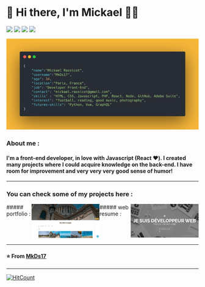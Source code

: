# 👋 Hi there, I'm Mickael 👨‍💻

[![](https://img.shields.io/badge/LinkedIn-Mickael%20Rassicot-blue?style=plastic&logo=linkedin)](https://www.linkedin.com/in/mickael-rassicot/)
[![](https://img.shields.io/badge/Gmail-mickael.rassicot%40gmail.com-red?style=plastic&logo=gmail)](mailto:mickael.rassicot@gmail.com)
[![](https://img.shields.io/badge/Instagram-%40MkDs14-orange?style=plastic&logo=instagram)](https://www.instagram.com/mkds14/)
[![](https://img.shields.io/badge/Twitter-%40MkDs14-blue?style=plastic&logo=twitter)](https://twitter.com/mkdesign14/)


![](https://github.com/mkds17/mkds17/blob/master/who-am-i.png)

### About me :
#### I'm a front-end developer, in love with Javascript (React ❤️). I created many projects where I could acquire knowledge on the back-end. I have room for improvement and very very very good sense of humor!

---

### You can check some of my projects here : 

<div style="display:flex">

<div style="display:flex">
##### portfolio :
<a href="https://portfolio.mr-webdev.com"> 
  <img src="https://github.com/mkds17/mkds17/blob/master/mk-portfolio.png" />
</a>
</div>

<div style="display:flex">
##### web resume :
<a href="https://cv.mr-webdev.com">
  <img src="https://github.com/mkds17/mkds17/blob/master/my-web-resume.png" />
</a>
</div>

</div>

---

#### ⭐️ From [MkDs17](https://github.com/MkDs17)

---

[![HitCount](http://hits.dwyl.com/MkDs17/MkDs17.svg)](http://hits.dwyl.com/MkDs17/MkDs17)



<!--
**MkDs17/MkDs17** is a ✨ _special_ ✨ repository because its `README.md` (this file) appears on your GitHub profile.

Here are some ideas to get you started:

- 🔭 I’m currently working on ...
- 🌱 I’m currently learning ...
- 👯 I’m looking to collaborate on ...
- 🤔 I’m looking for help with ...
- 💬 Ask me about ...
- 📫 How to reach me: ...
- 😄 Pronouns: ...
- ⚡ Fun fact: ...
-->
